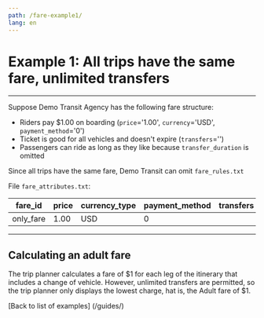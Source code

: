 ```yaml
---
path: /fare-example1/
lang: en
---
```


# Example 1: All trips have the same fare, unlimited transfers

<hr> 

Suppose Demo Transit Agency has the following fare structure:

* Riders pay $1.00 on boarding (```price```='1.00', ```currency```='USD', ```payment_method```='0')
* Ticket is good for all vehicles and doesn't expire (```transfers```='')
* Passengers can ride as long as they like because ```transfer_duration``` is omitted

Since all trips have the same fare, Demo Transit can omit ```fare_rules.txt```

File ```fare_attributes.txt```:

| fare_id   | price | currency_type | payment_method | transfers |
|-----------|-------|---------------|----------------|-----------|
| only_fare | 1.00  | USD           | 0              |           |

<hr>

## Calculating an adult fare


The trip planner calculates a fare of $1 for each leg of the itinerary that 
includes a change of vehicle. However, unlimited transfers are permitted, so 
the trip planner only displays the lowest charge, hat is, the Adult fare of $1.

[Back to list of examples] (/guides/)